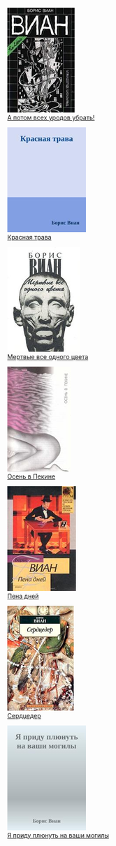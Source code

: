 ![](А%20потом%20всех%20уродов%20убрать!.jpg)  
[А потом всех уродов убрать!](А%20потом%20всех%20уродов%20убрать!.md)

![](Красная%20трава.jpg)  
[Красная трава](Красная%20трава.md)

![](Мертвые%20все%20одного%20цвета.jpg)  
[Мертвые все одного цвета](Мертвые%20все%20одного%20цвета.md)

![](Осень%20в%20Пекине.jpg)  
[Осень в Пекине](Осень%20в%20Пекине.md)

![](Пена%20дней.jpg)  
[Пена дней](Пена%20дней.md)

![](Сердцедер.jpg)  
[Сердцедер](Сердцедер.md)

![](Я%20приду%20плюнуть%20на%20ваши%20могилы.jpg)  
[Я приду плюнуть на ваши могилы](Я%20приду%20плюнуть%20на%20ваши%20могилы.md)
